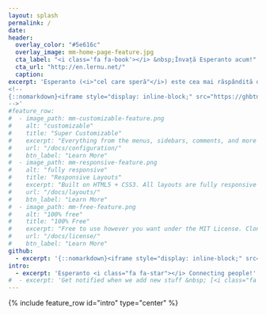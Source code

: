 ```yaml
---
layout: splash
permalink: /
date:
header:
  overlay_color: "#5e616c"
  overlay_image: mm-home-page-feature.jpg
  cta_label: "<i class='fa fa-book'></i> &nbsp;Învață Esperanto acum!"
  cta_url: "http://en.lernu.net/"
  caption:
excerpt: 'Esperanto (<i>"cel care speră"</i>) este cea mai răspândită dintre limbile artificiale.Limba a fost lansată în 1887 de către Ludovic Lazar Zamenhof (1859 - 1917) după mai bine de 10 ani de muncă, pentru a servi ca limbă internațională auxiliară, o a doua limbă pentru fiecare.<br /> <a href="https://ro.wikipedia.org/wiki/Esperanto" target="_blank" style="text-decoration: none"><small><i> - <b>Wikipedia</b> - Encyclopedia Liberă</i></small></a><br /><br />
<!--
{::nomarkdown}<iframe style="display: inline-block;" src="https://ghbtns.com/github-btn.html?user=esperanto-ro&repo=esperanto-ro.github.io&type=star&count=true&size=large" frameborder="0" scrolling="0" width="160px" height="30px"></iframe> <iframe style="display: inline-block;" src="https://ghbtns.com/github-btn.html?user=esperanto-ro&repo=esperanto-ro.github.io&type=fork&count=true&size=large" frameborder="0" scrolling="0" width="158px" height="30px"></iframe>{:/nomarkdown}
-->'
#feature_row:
#  - image_path: mm-customizable-feature.png
#    alt: "customizable"
#    title: "Super Customizable"
#    excerpt: "Everything from the menus, sidebars, comments, and more can be configured or set with YAML Front Matter."
#    url: "/docs/configuration/"
#    btn_label: "Learn More"
#  - image_path: mm-responsive-feature.png
#    alt: "fully responsive"
#    title: "Responsive Layouts"
#    excerpt: "Built on HTML5 + CSS3. All layouts are fully responsive with helpers to augment your content."
#    url: "/docs/layouts/"
#    btn_label: "Learn More"
#  - image_path: mm-free-feature.png
#    alt: "100% free"
#    title: "100% Free"
#    excerpt: "Free to use however you want under the MIT License. Clone it, fork it, customize it, whatever!"
#    url: "/docs/license/"
#    btn_label: "Learn More"
github:
  - excerpt: '{::nomarkdown}<iframe style="display: inline-block;" src="https://ghbtns.com/github-btn.html?user=esperanto-ro&repo=esperanto-ro.github.io&type=star&count=true&size=large" frameborder="0" scrolling="0" width="160px" height="30px"></iframe> <iframe style="display: inline-block;" src="https://ghbtns.com/github-btn.html?user=esperanto-ro&repo=esperanto-ro.github.io&type=fork&count=true&size=large" frameborder="0" scrolling="0" width="158px" height="30px"></iframe>{:/nomarkdown}'
intro:
  - excerpt: 'Esperanto <i class="fa fa-star"></i> Connecting people!'
#  - excerpt: 'Get notified when we add new stuff &nbsp; [<i class="fa fa-twitter"></i> @mmistakes](https://twitter.com/mmistakes){: .btn .btn--twitter}'
---
```


{% include feature_row id="intro" type="center" %}

<!-- {% include feature_row %} -->
